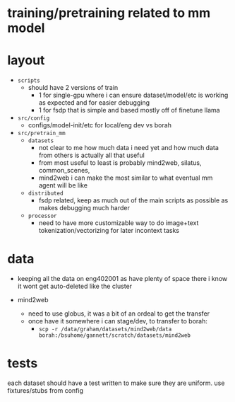 # training/pretraining related to mm model



# layout

- `scripts`
    - should have 2 versions of train
        - 1 for single-gpu where i can ensure dataset/model/etc is working as expected and for easier debugging
        - 1 for fsdp that is simple and based mostly off of finetune llama
- `src/config`
    - configs/model-init/etc for local/eng dev vs borah
- `src/pretrain_mm`
    - `datasets`
        - not clear to me how much data i need yet and how much data from others is actually all that useful
        - from most useful to least is probably mind2web, silatus, common_scenes,
        - mind2web i can make the most similar to what eventual mm agent will be like
    - `distributed`
        - fsdp related, keep as much out of the main scripts as possible as makes debugging much harder
    - `processor`
        - need to have more customizable way to do image+text tokenization/vectorizing for later incontext tasks


# data

- keeping all the data on eng402001 as have plenty of space there i know it wont get auto-deleted like the cluster


- mind2web
    - need to use globus, it was a bit of an ordeal to get the transfer
    - once have it somewhere i can stage/dev, to transfer to borah:
        - `scp -r /data/graham/datasets/mind2web/data borah:/bsuhome/gannett/scratch/datasets/mind2web`



# tests

each dataset should have a test written to make sure they are uniform.  use fixtures/stubs from config


